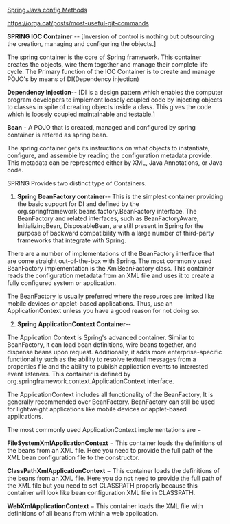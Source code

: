 [Spring Java config Methods](./JAVACONF.md)


https://orga.cat/posts/most-useful-git-commands

**SPRING IOC Container** -- [Inversion of control is nothing but outsourcing the creation, managing and configuring the objects.]

The spring container is the core of Spring framework. This container creates the objects, wire them together and manage their complete life cycle. The Primary function of the IOC Container is to create and manage POJO's by means of DI(Dependency injection) 

**Dependency Injection**-- [DI is a design pattern which enables the computer program developers to implement loosely coupled code by injecting objects to classes in spite of creating objects inside a class. This gives the code which is loosely coupled maintainable and testable.]

**Bean** - A POJO that is created, managed and configured by spring container is refered as spring bean.

The spring container gets its instructions on what objects to instantiate, configure, and assemble by reading the configuration metadata provide. This metadata can be represented either by XML, Java Annotations, or Java code.


SPRING Provides two distinct type of Containers.

1. **Spring BeanFactory container**-- 
This is the simplest container providing the basic support for DI and defined by the org.springframework.beans.factory.BeanFactory interface. The BeanFactory and related interfaces, such as BeanFactoryAware, InitializingBean, DisposableBean, are still present in Spring for the purpose of backward compatibility with a large number of third-party frameworks that integrate with Spring.

There are a number of implementations of the BeanFactory interface that are come straight out-of-the-box with Spring. The most commonly used BeanFactory implementation is the XmlBeanFactory class. This container reads the configuration metadata from an XML file and uses it to create a fully configured system or application.

The BeanFactory is usually preferred where the resources are limited like mobile devices or applet-based applications. Thus, use an ApplicationContext unless you have a good reason for not doing so.


2. **Spring ApplicationContext Container**--

The Application Context is Spring's advanced container. Similar to BeanFactory, it can load bean definitions, wire beans together, and dispense beans upon request. Additionally, it adds more enterprise-specific functionality such as the ability to resolve textual messages from a properties file and the ability to publish application events to interested event listeners. This container is defined by org.springframework.context.ApplicationContext interface.

The ApplicationContext includes all functionality of the BeanFactory, It is generally recommended over BeanFactory. BeanFactory can still be used for lightweight applications like mobile devices or applet-based applications.

The most commonly used ApplicationContext implementations are −

**FileSystemXmlApplicationContext** − This container loads the definitions of the beans from an XML file. Here you need to provide the full path of the XML bean configuration file to the constructor.

**ClassPathXmlApplicationContext** − This container loads the definitions of the beans from an XML file. Here you do not need to provide the full path of the XML file but you need to set CLASSPATH properly because this container will look like bean configuration XML file in CLASSPATH.

**WebXmlApplicationContext** − This container loads the XML file with definitions of all beans from within a web application.


